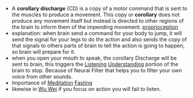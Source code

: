- A **corollary discharge** (CD) is a copy of a motor command that is sent to the muscles to produce a movement. This copy or **corollary** does not produce any movement itself but instead is directed to other regions of the brain to inform them of the impending movement. [proprioception]()
- explanation: when brain send a command for your body to jump, it will send the signal for your legs to do the action and also sends the copy of that signals to others parts of brain to tell the action is going to happen, so brain will prepare for it. 
- when you open your mouth to speak, the corollary Discharge will be sent to brain, this triggers the [Listening]() [Understanding]() portion of the brain to stop. Because of Neural Filter that helps you to filter your own voice from other sounds. 
- Importance of [Meditation]() [Fasting]()
- likewise in [Wu Wei]() if you focus on action you will fail to listen. 
